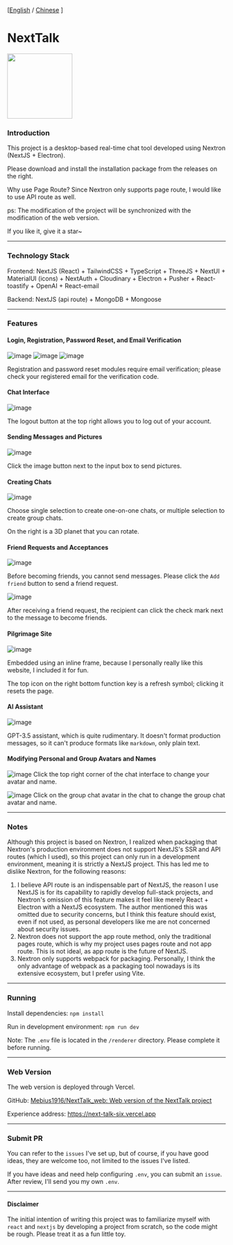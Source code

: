 [<a href="https://github.com/Mebius1916/NextTalk/blob/main/README_en.md">English</a> / <a href="https://github.com/Mebius1916/NextTalk/blob/main/README.md">Chinese</a> ]
# NextTalk
<img src="https://github.com/user-attachments/assets/3cfb9427-4dae-4a69-b5c3-f3e34bf2df7b" width="150" height="150">

### Introduction

This project is a desktop-based real-time chat tool developed using Nextron (NextJS + Electron).

Please download and install the installation package from the releases on the right.

Why use Page Route? Since Nextron only supports page route, I would like to use API route as well.

ps: The modification of the project will be synchronized with the modification of the web version.

If you like it, give it a star\~

***

### Technology Stack

Frontend: NextJS (React) + TailwindCSS + TypeScript + ThreeJS + NextUI + MaterialUI (icons) + NextAuth + Cloudinary + Electron + Pusher + React-toastify + OpenAI + React-email

Backend: NextJS (api route) + MongoDB + Mongoose

***

### Features

#### Login, Registration, Password Reset, and Email Verification
![image](https://github.com/user-attachments/assets/321da116-38a6-488b-ad32-46fa50fb72a2)
![image](https://github.com/user-attachments/assets/bfe84366-22fa-4f92-bc7a-88d13e4e9a49)
![image](https://github.com/user-attachments/assets/ce871b89-7368-4bb1-b2a0-b8a080e7ba94)

Registration and password reset modules require email verification; please check your registered email for the verification code.

#### Chat Interface
![image](https://github.com/user-attachments/assets/bfd1d4e5-755c-4572-a19b-dbf907857591)

The logout button at the top right allows you to log out of your account.

#### Sending Messages and Pictures
![image](https://github.com/user-attachments/assets/9637a3cc-a3f5-437c-8607-a1615ba94b6e)

Click the image button next to the input box to send pictures.

#### Creating Chats
![image](https://github.com/user-attachments/assets/b373ec86-5a7d-4b7b-b1de-dd03e1915674)


Choose single selection to create one-on-one chats, or multiple selection to create group chats.

On the right is a 3D planet that you can rotate.

#### Friend Requests and Acceptances
![image](https://github.com/user-attachments/assets/66d9b0ce-481a-49d5-b0c4-36e589814422)


Before becoming friends, you cannot send messages. Please click the `Add friend` button to send a friend request.

![image](https://github.com/user-attachments/assets/ac8dc728-c32a-40a6-8323-748a83f967b1)

After receiving a friend request, the recipient can click the check mark next to the message to become friends.

#### Pilgrimage Site
![image](https://github.com/user-attachments/assets/dd897aa0-daf7-4906-84b9-239d5594046f)


Embedded using an inline frame, because I personally really like this website, I included it for fun.

The top icon on the right bottom function key is a refresh symbol; clicking it resets the page.
#### AI Assistant
![image](https://github.com/user-attachments/assets/23c9d97b-4a4e-4e0a-a9ef-7c5e1fb6e984)


GPT-3.5 assistant, which is quite rudimentary. It doesn't format production messages, so it can't produce formats like `markdown`, only plain text.

#### Modifying Personal and Group Avatars and Names
![image](https://github.com/user-attachments/assets/b1676f37-adb4-4014-812e-9738d38bd74c)
Click the top right corner of the chat interface to change your avatar and name.

![image](https://github.com/user-attachments/assets/bee8e522-aacd-45a6-8324-19e85e341eef)
Click on the group chat avatar in the chat to change the group chat avatar and name.

***

### Notes

Although this project is based on Nextron, I realized when packaging that Nextron's production environment does not support NextJS's SSR and API routes (which I used), so this project can only run in a development environment, meaning it is strictly a NextJS project. This has led me to dislike Nextron, for the following reasons:

1. I believe API route is an indispensable part of NextJS, the reason I use NextJS is for its capability to rapidly develop full-stack projects, and Nextron's omission of this feature makes it feel like merely React + Electron with a NextJS ecosystem. The author mentioned this was omitted due to security concerns, but I think this feature should exist, even if not used, as personal developers like me are not concerned about security issues.
2. Nextron does not support the app route method, only the traditional pages route, which is why my project uses pages route and not app route. This is not ideal, as app route is the future of NextJS.
3. Nextron only supports webpack for packaging. Personally, I think the only advantage of webpack as a packaging tool nowadays is its extensive ecosystem, but I prefer using Vite.

***

### Running

Install dependencies: `npm install`

Run in development environment: `npm run dev`

Note: The `.env` file is located in the `/renderer` directory. Please complete it before running.

***

### Web Version

The web version is deployed through Vercel.

GitHub: [Mebius1916/NextTalk\_web: Web version of the NextTalk project](https://github.com/Mebius1916/NextTalk_web "Mebius1916/NextTalk_web: Web version of the NextTalk project")

Experience address: https://next-talk-six.vercel.app

***

### Submit PR

You can refer to the `issues` I've set up, but of course, if you have good ideas, they are welcome too, not limited to the issues I've listed.

If you have ideas and need help configuring `.env`, you can submit an `issue`. After review, I'll send you my own `.env`.

***

#### Disclaimer

The initial intention of writing this project was to familiarize myself with `react` and `nextjs` by developing a project from scratch, so the code might be rough. Please treat it as a fun little toy.
